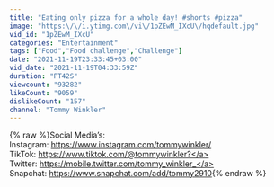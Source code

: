 ```yaml
---
title: "Eating only pizza for a whole day! #shorts #pizza"
image: "https:\/\/i.ytimg.com\/vi\/1pZEwM_IXcU\/hqdefault.jpg"
vid_id: "1pZEwM_IXcU"
categories: "Entertainment"
tags: ["Food","Food challenge","Challenge"]
date: "2021-11-19T23:33:45+03:00"
vid_date: "2021-11-19T04:33:59Z"
duration: "PT42S"
viewcount: "93282"
likeCount: "9059"
dislikeCount: "157"
channel: "Tommy Winkler"
---
```

{% raw %}Social Media’s:<br />Instagram: <a rel="nofollow" target="blank" href="https://www.instagram.com/tommywinkler/">https://www.instagram.com/tommywinkler/</a><br />TikTok: <a rel="nofollow" target="blank" href="https://www.tiktok.com/@tommywinkler?">https://www.tiktok.com/@tommywinkler?</a><br />Twitter: <a rel="nofollow" target="blank" href="https://mobile.twitter.com/tommy_winkler_">https://mobile.twitter.com/tommy_winkler_</a><br />Snapchat: <a rel="nofollow" target="blank" href="https://www.snapchat.com/add/tommy2910">https://www.snapchat.com/add/tommy2910</a>{% endraw %}
